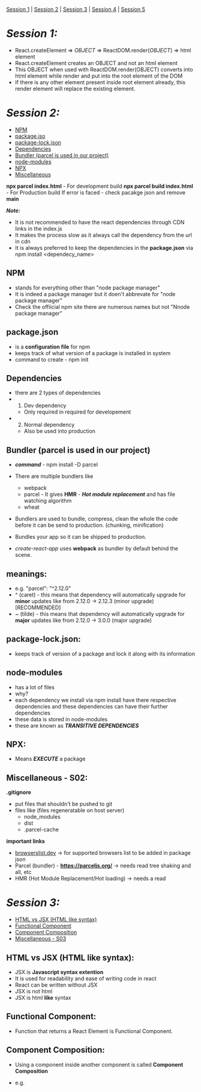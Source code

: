 [Session 1](#session-1) | [Session 2](#session-2) | [Session 3](#session-3) | [Session 4](#session-4) | [Session 5](#session-5)

# **_Session 1:_**

- React.createElement => _OBJECT_ => ReactDOM.render(_OBJECT_) => html element
- React.createElement creates an OBJECT and not an html element
- This OBJECT when used with ReactDOM.render(OBJECT) converts into html element while render and put into the root element of the DOM
- If there is any other element present inside root element already, this render element will replace the existing element.

# **_Session 2:_**

- [NPM](#npm)
- [package.jso](#packagejson)
- [package-lock.json](#package-lockjson)
- [Dependencies](#dependencies)
- [Bundler (parcel is used in our project)](#bundler-parcel-is-used-in-our-project)
- [node-modules](#node-modules)
- [NPX](#npx)
- [Miscellaneous](#miscellaneous---s02)

**npx parcel index.html** - For development build
**npx parcel build index.html** - For Production build
If error is faced - check pacakge json and remove **main**

**_Note:_**

- It is not recommended to have the react dependencies through CDN links in the index.js
- It makes the process slow as it always call the dependency from the url in cdn
- It is always preferred to keep the dependencies in the **package.json** via npm install <dependecy_name>

## **NPM**

- stands for everything other than "node package manager"
- It is indeed a package manager but it doen't abbrevate for "node package manager"
- Check the offiicial npm site there are numerous names but not "Nnode package manager"

## **package.json**

- is a **configuration file** for npm
- keeps track of what version of a package is installed in system
- command to create - npm init

## **Dependencies**

- there are 2 types of dependencies
- 1. Dev dependency
  - Only required in required for developement
- 2. Normal dependency
  - Also be used into production

## **Bundler** (parcel is used in our project)

- **_command_** - npm install -D parcel

- There are multiple bundlers like
  - webpack
  - parcel - It gives **HMR** - **_Hot module replacement_** and has file watching algorithm
  - wheat
- Bundlers are used to bundle, compress, clean the whole the code before it can be send to production. (chunking, minification)
- Bundles your app so it can be shipped to production.
- _create-react-app_ uses **webpack** as bundler by default behind the scene.

## **meanings**:

- e.g. "parcel": "^2.12.0"
- ^ (caret) - this means that dependency will automatically upgrade for **minor** updates like from 2.12.0 -> 2.12.3 (minor upgrade) [RECOMMENDED]
- ~ (tilde) - this means that dependency will automatically upgrade for **major** updates like from 2.12.0 -> 3.0.0 (major upgrade)

## **package-lock.json**:

- keeps track of version of a package and lock it along with its information

## **node-modules**

- has a lot of files
- why?
- each dependency we install via npm install have there respective dependencies and these dependencies can have their further dependencies
- these data is stored in node-modules
- these are known as **_TRANSITIVE DEPENDENCIES_**

## **NPX**:

- Means **_EXECUTE_** a package

## Miscellaneous - S02:

**.gitignore**

- put files that shouldn't be pushed to git
- files like (files regeneratable on host server)
  - node_modules
  - dist
  - .parcel-cache

**important links**

- [browserslist.dev](https://browserslist.dev/?q=bGFzdCAyIHZlcnNpb25z) -> for supported browsers list to be added in package json
- Parcel (bundler) - **https://parceljs.org/** -> needs read
  tree shaking and all, etc
- HMR (Hot Module Replacement/Hot loading) -> needs a read

# **_Session 3:_**

- [HTML vs JSX (HTML like syntax)](#html-vs-jsx-html-like-syntax)
- [Functional Component](#functional-component)
- [Component Composition](#component-composition)
- [Miscellaneous - S03](#miscellaneous---s03)

## HTML vs JSX (HTML like syntax):

- JSX is **Javascript syntax extention**
- It is used for readability and ease of writing code in react
- React can be written without JSX
- JSX is not html
- JSX is html **like** syntax

## Functional Component:

- Function that returns a React Element is Functional Component.

## Component Composition:

- Using a component inside another component is called **Component Composition**
- e.g. <Title/> and <Heading/> are two different components
- but inside the <Heading/> we may use the <Title/> component

- like `const Heading = () => { return ( <Title/> );`

## Miscellaneous - S03:

**Creating scripts to run app via npm (package.json)**

- Create scripts into pacakge json to run the app (either in dev or production mode) via npm instead of parcel (e.g. `npx parcel index.html` or `npx parcel build index.html`)
- `npm run start` is same as `npm start` but for other it should be `npm run build` only

# **_Session 4:_**

## Config Driven UI: (Needs read)

## Keys and Index: (JS and React)

- In `map()` it is recommended to use/pass a key or it will throw a warning.
- It is not acceptable to use `map()` without key
- It is recommended that the key should be an Unique identifier
- It not recommended to use index as key (**React docs**)

- ### **_Why Unique Key is needed?_**

  - For performance improvement of React and UI ( Render cycle)
  - If an unique id is not used as key then while rendering the data on the UI React will re-render the whole set of data as it can't differentiate what has changed
  - So an unique identifier is always needed
  - So use index as last resort (still better than not using a key)

  # **_Session 5:_**

  [Named Export](#named-export) | [Default Export](#default-export) | [Virtual DOM](#virtual-dom) | [Reconciliation Algorithm](#reconciliation-algorithmneeds-read-imp)

  ## Named Export:

  - **Mulitple named exports can be exported from a file.**

  - `export const Component=()=>{}`
  - `export const mockData={}`
  - `export const CONSTANT="xyz"`

  ## Default Export:

  - Only one Default export can be done per file.

  - `export default Component=()=>{}` , etc.

  ## Virtual DOM:

  - Virtual DOM is javascript representation of Actual DOM. (**Javascript Object**)
  - Used to differentiate between what has changed and what needs to updated on the real DOM.
  - There is **Diff Algorithm** used internally for this differentation (e.g. consider it like **git diff**)
  - The algorithm is also known as **Reconciliation Algorithm** (**React Fibre**)

  ## Reconciliation Algorithm:(needs read IMP)

  > This algorithm compares the previous virtual DOM with new one to determine the most efficient way to Update the actual DOM.
  > The goal is to make the process as optimised as possible.

